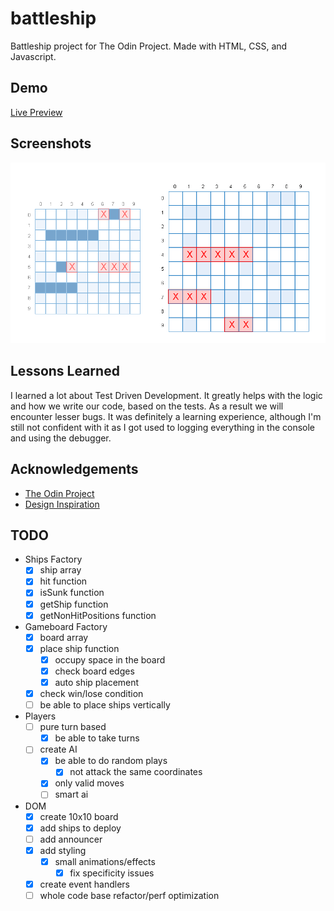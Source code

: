 # battleship

Battleship project for The Odin Project. Made with HTML, CSS, and Javascript.

## Demo

[Live Preview](https://nevz9.github.io/battleship/)

## Screenshots

![App Screenshot](preview.png)

## Lessons Learned

I learned a lot about Test Driven Development. It greatly helps with the logic and how we write our code, based on the tests. As a result we will encounter lesser bugs. It was definitely a learning experience, although I'm still not confident with it as I got used to logging everything in the console and using the debugger.

## Acknowledgements

- [The Odin Project](https://www.theodinproject.com/)
- [Design Inspiration](http://en.battleship-game.org/)

## TODO

- Ships Factory
  - [x] ship array
  - [x] hit function
  - [x] isSunk function
  - [x] getShip function
  - [x] getNonHitPositions function
- Gameboard Factory
  - [x] board array
  - [x] place ship function
    - [x] occupy space in the board
    - [x] check board edges
    - [x] auto ship placement
  - [x] check win/lose condition
  - [ ] be able to place ships vertically
- Players
  - [ ] pure turn based
    - [x] be able to take turns
  - [ ] create AI
    - [x] be able to do random plays
      - [x] not attack the same coordinates
    - [x] only valid moves
    - [ ] smart ai
- DOM
  - [x] create 10x10 board
  - [x] add ships to deploy
  - [ ] add announcer
  - [x] add styling
    - [x] small animations/effects
      - [x] fix specificity issues
  - [x] create event handlers
  - [ ] whole code base refactor/perf optimization
